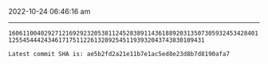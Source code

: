 2022-10-24 06:46:16 am

---

`16061100402927121692923205381124528389114361889203135073059324534284011255454442434617175112261328925451193932043743830109431`

`Latest commit SHA is: ae5b2fd2a21e11b7e1ac5ed8e23d8b7d8190afa7 `
